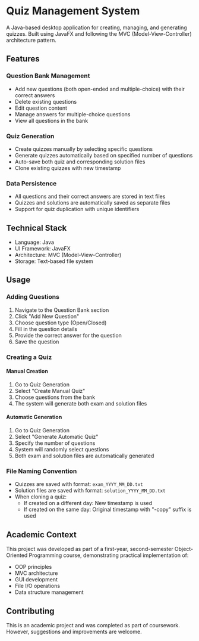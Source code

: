 
# Quiz Management System

A Java-based desktop application for creating, managing, and generating quizzes. Built using JavaFX and following the MVC (Model-View-Controller) architecture pattern.

## Features

### Question Bank Management
- Add new questions (both open-ended and multiple-choice) with their correct answers
- Delete existing questions
- Edit question content
- Manage answers for multiple-choice questions
- View all questions in the bank

### Quiz Generation
- Create quizzes manually by selecting specific questions
- Generate quizzes automatically based on specified number of questions
- Auto-save both quiz and corresponding solution files
- Clone existing quizzes with new timestamp

### Data Persistence
- All questions and their correct answers are stored in text files
- Quizzes and solutions are automatically saved as separate files
- Support for quiz duplication with unique identifiers

## Technical Stack
- Language: Java
- UI Framework: JavaFX
- Architecture: MVC (Model-View-Controller)
- Storage: Text-based file system

## Usage

### Adding Questions
1. Navigate to the Question Bank section
2. Click "Add New Question"
3. Choose question type (Open/Closed)
4. Fill in the question details
5. Provide the correct answer for the question
6. Save the question

### Creating a Quiz
#### Manual Creation
1. Go to Quiz Generation
2. Select "Create Manual Quiz"
3. Choose questions from the bank
4. The system will generate both exam and solution files

#### Automatic Generation
1. Go to Quiz Generation
2. Select "Generate Automatic Quiz"
3. Specify the number of questions
4. System will randomly select questions
5. Both exam and solution files are automatically generated

### File Naming Convention
- Quizzes are saved with format: `exam_YYYY_MM_DD.txt`
- Solution files are saved with format: `solution_YYYY_MM_DD.txt`
- When cloning a quiz:
  - If created on a different day: New timestamp is used
  - If created on the same day: Original timestamp with "-copy" suffix is used

## Academic Context
This project was developed as part of a first-year, second-semester Object-Oriented Programming course, demonstrating practical implementation of:
- OOP principles
- MVC architecture
- GUI development
- File I/O operations
- Data structure management

## Contributing
This is an academic project and was completed as part of coursework. However, suggestions and improvements are welcome.
